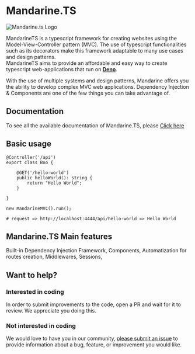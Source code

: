 # Mandarine.TS
![Mandarine.ts Logo](https://user-images.githubusercontent.com/60560109/81625975-6c6c4a80-93c8-11ea-8cd3-c5718fd56d52.png)

MandarineTS is a typescript framework for creating websites using the Model-View-Controller pattern (MVC). The use of typescript functionalities such as its decorators make this framework adaptable to many use cases and design patterns.  
MandarineTS aims to provide an affordable and easy way to create typescript web-applications that run on **[Deno](https://deno.land/)**.  

With the use of multiple systems and design patterns, Mandarine offers you the ability to develop complex MVC web applications. Dependency Injection & Components are one of the few things you can take advantage of.

## Documentation
To see all the available documentation of Mandarine.TS, please [Click here](https://github.com/mandarineorg/mandarinets/wiki)

## Basic usage

```
@Controller('/api')
export class Boo {
     
    @GET('/hello-world')
    public helloWorld(): string {
        return "Hello World";
    }

}

new MandarineMVC().run();

# request => http://localhost:4444/api/hello-world => Hello World
```
## Mandarine.TS Main features
Built-in Dependency Injection Framework, Components, Automatization for routes creation, Middlewares, Sessions, 

## Want to help?
### Interested in coding
In order to submit improvements to the code, open a PR and wait for it to review. We appreciate you doing this.
### Not interested in coding
We would love to have you in our community, [please submit an issue](https://github.com/mandarineorg/mandarinets/issues) to provide information about a bug, feature, or improvement you would like.
